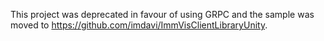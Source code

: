 This project was deprecated in favour of using GRPC and the sample was moved to https://github.com/imdavi/ImmVisClientLibraryUnity.
